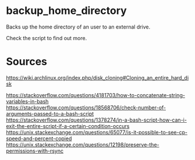 # backup_home_directory

Backs up the home directory of an user to an external drive.

Check the script to find out more.

# Sources
https://wiki.archlinux.org/index.php/disk_cloning#Cloning_an_entire_hard_disk

https://stackoverflow.com/questions/4181703/how-to-concatenate-string-variables-in-bash  
https://stackoverflow.com/questions/18568706/check-number-of-arguments-passed-to-a-bash-script  
https://stackoverflow.com/questions/1378274/in-a-bash-script-how-can-i-exit-the-entire-script-if-a-certain-condition-occurs  
https://unix.stackexchange.com/questions/65077/is-it-possible-to-see-cp-speed-and-percent-copied  
https://unix.stackexchange.com/questions/12198/preserve-the-permissions-with-rsync  
